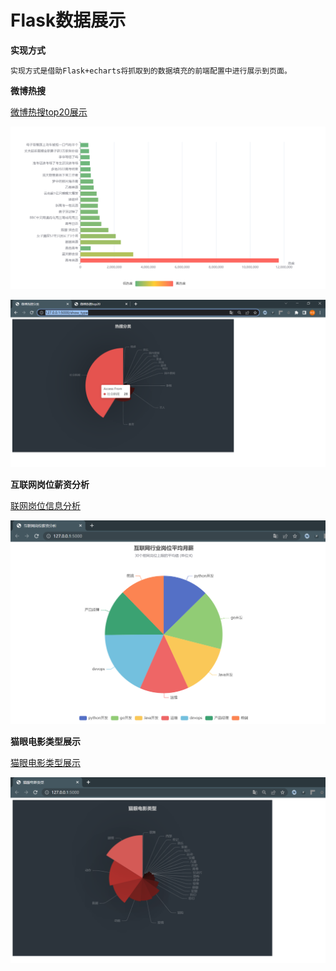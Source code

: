 # Flask数据展示

**实现方式**

```text
实现方式是借助Flask+echarts将抓取到的数据填充的前端配置中进行展示到页面。
```

**微博热搜**

[微博热搜top20展示](https://github.com/LiuShiYa-github/PythonSpider/blob/master/10Flask%E6%95%B0%E6%8D%AE%E5%8F%AF%E8%A7%86%E5%8C%96/WeiboFlask.py)

![img_74.png](../Image/show_hot.png)

![img_74.png](../Image/show_type.png)

**互联网岗位薪资分析**

[联网岗位信息分析](https://github.com/LiuShiYa-github/PythonSpider/blob/master/10Flask%E6%95%B0%E6%8D%AE%E5%8F%AF%E8%A7%86%E5%8C%96/LagouFlask.py)

![img_74.png](../Image/lagou.png)


**猫眼电影类型展示**

[猫眼电影类型展示](https://github.com/LiuShiYa-github/PythonSpider/blob/master/10Flask%E6%95%B0%E6%8D%AE%E5%8F%AF%E8%A7%86%E5%8C%96/MaoyanFilmFlask.py)

![img_74.png](../Image/maoyan_flask.png)
